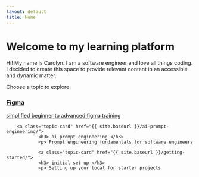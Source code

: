 ```yaml
---
layout: default
title: Home
---
```


# Welcome to my learning platform 

Hi! My name is Carolyn. I am a software engineer and love all things 
coding. I  decided to create this space to provide relevant 
content in an accessible and dynamic matter. 

Choose a topic to explore:

<div class="topic-grid">
	<a class="topic-card" href="{{ site.baseurl }}/figma/">
		<h3> Figma </h3>
		<p> simplified beginner to advanced figma training </p>
	</a>

        <a class="topic-card" href="{{ site.baseurl }}/ai-prompt-engineering/">
                <h3> ai prompt engineering </h3> 
                <p> Prompt engineering fundamentals for software engineers 
</p>
        </a>

                <a class="topic-card" href="{{ site.baseurl }}/getting-started/">
                <h3> initial set up </h3> 
                <p> Setting up your local for starter projects 
</p>
        </a>
</div>


